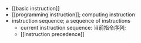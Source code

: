 - [[basic instruction]]
- [[programming instruction]]; computing instruction
- instruction sequence; a sequence of instructions
    - current instruction sequence: 当前指令序列;
    - [[instruction precedence]]
